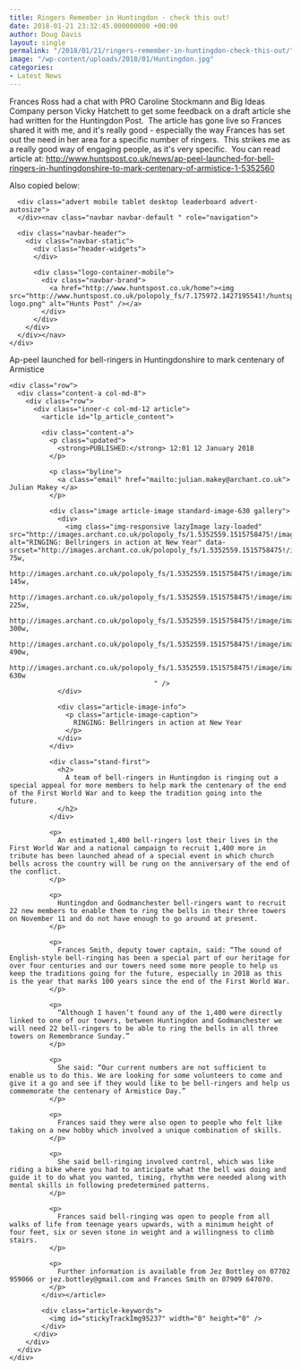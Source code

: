 ```yaml
---
title: Ringers Remember in Huntingdon - check this out!
date: 2018-01-21 23:32:45.000000000 +00:00
author: Doug Davis
layout: single
permalink: "/2018/01/21/ringers-remember-in-huntingdon-check-this-out/"
image: "/wp-content/uploads/2018/01/Huntingdon.jpg"
categories:
- Latest News
---
```

Frances Ross had a chat with PRO Caroline Stockmann and Big Ideas Company person Vicky Hatchett to get some feedback on a draft article she had written for the Huntingdon Post.  The article has gone live so Frances shared it with me, and it&apos;s really good - especially the way Frances has set out the need in her area for a specific number of ringers.  This strikes me as a really good way of engaging people, as it&apos;s very specific.  You can read article at: http://www.huntspost.co.uk/news/ap-peel-launched-for-bell-ringers-in-huntingdonshire-to-mark-centenary-of-armistice-1-5352560

Also copied below:

<div class="container">
  <div class="header">
    <div class="header-content">
      <div id="verticals-header">
      </div>
      
      <div class="advert mobile tablet desktop leaderboard advert-autosize">
      </div><nav class="navbar navbar-default " role="navigation"> 
      
      <div class="navbar-header">
        <div class="navbar-static">
          <div class="header-widgets">
          </div>
          
          <div class="logo-container-mobile">
            <div class="navbar-brand">
              <a href="http://www.huntspost.co.uk/home"><img src="http://www.huntspost.co.uk/polopoly_fs/7.175972.1427195541!/huntspost-logo.png" alt="Hunts Post" /></a>
            </div>
          </div>
        </div>
      </div></nav>
    </div>
  </div>
  
  <div id="main-content" class="content-panel">
    <div>
      <div class="results-gt-2">
        <div class="results-gt-inner-2 lp_toplinks">
          Ap-peel launched for bell-ringers in Huntingdonshire to mark centenary of Armistice
        </div>
      </div>
    </div>
    
    <div class="row">
      <div class="content-a col-md-8">
        <div class="row">
          <div class="inner-c col-md-12 article">
            <article id="lp_article_content"> 
            
            <div class="content-a">
              <p class="updated">
                <strong>PUBLISHED:</strong> 12:01 12 January 2018
              </p>
              
              <p class="byline">
                <a class="email" href="mailto:julian.makey@archant.co.uk"> Julian Makey </a>
              </p>
              
              <div class="image article-image standard-image-630 gallery">
                <div>
                  <img class="img-responsive lazyImage lazy-loaded" src="http://images.archant.co.uk/polopoly_fs/1.5352559.1515758475!/image/image.jpg_gen/derivatives/landscape_630/image.jpg" alt="RINGING: Bellringers in action at New Year" data-srcset="http://images.archant.co.uk/polopoly_fs/1.5352559.1515758475!/image/image.jpg_gen/derivatives/landscape_75/image.jpg 75w,
                    http://images.archant.co.uk/polopoly_fs/1.5352559.1515758475!/image/image.jpg_gen/derivatives/landscape_145/image.jpg 145w,
                    http://images.archant.co.uk/polopoly_fs/1.5352559.1515758475!/image/image.jpg_gen/derivatives/landscape_225/image.jpg 225w,
                    http://images.archant.co.uk/polopoly_fs/1.5352559.1515758475!/image/image.jpg_gen/derivatives/landscape_300/image.jpg 300w,
                    http://images.archant.co.uk/polopoly_fs/1.5352559.1515758475!/image/image.jpg_gen/derivatives/landscape_490/image.jpg 490w,
                    http://images.archant.co.uk/polopoly_fs/1.5352559.1515758475!/image/image.jpg_gen/derivatives/landscape_630/image.jpg 630w
                                        " />
                </div>
                
                <div class="article-image-info">
                  <p class="article-image-caption">
                    RINGING: Bellringers in action at New Year
                  </p>
                </div>
              </div>
              
              <div class="stand-first">
                <h2>
                  A team of bell-ringers in Huntingdon is ringing out a special appeal for more members to help mark the centenary of the end of the First World War and to keep the tradition going into the future.
                </h2>
              </div>
              
              <p>
                An estimated 1,400 bell-ringers lost their lives in the First World War and a national campaign to recruit 1,400 more in tribute has been launched ahead of a special event in which church bells across the country will be rung on the anniversary of the end of the conflict.
              </p>
              
              <p>
                Huntingdon and Godmanchester bell-ringers want to recruit 22 new members to enable them to ring the bells in their three towers on November 11 and do not have enough to go around at present.
              </p>
              
              <p>
                Frances Smith, deputy tower captain, said: “The sound of English-style bell-ringing has been a special part of our heritage for over four centuries and our towers need some more people to help us keep the traditions going for the future, especially in 2018 as this is the year that marks 100 years since the end of the First World War.
              </p>
              
              <p>
                “Although I haven’t found any of the 1,400 were directly linked to one of our towers, between Huntingdon and Godmanchester we will need 22 bell-ringers to be able to ring the bells in all three towers on Remembrance Sunday.”
              </p>
              
              <p>
                She said: “Our current numbers are not sufficient to enable us to do this. We are looking for some volunteers to come and give it a go and see if they would like to be bell-ringers and help us commemorate the centenary of Armistice Day.”
              </p>
              
              <p>
                Frances said they were also open to people who felt like taking on a new hobby which involved a unique combination of skills.
              </p>
              
              <p>
                She said bell-ringing involved control, which was like riding a bike where you had to anticipate what the bell was doing and guide it to do what you wanted, timing, rhythm were needed along with mental skills in following predetermined patterns.
              </p>
              
              <p>
                Frances said bell-ringing was open to people from all walks of life from teenage years upwards, with a minimum height of four feet, six or seven stone in weight and a willingness to climb stairs.
              </p>
              
              <p>
                Further information is available from Jez Bottley on 07702 959066 or jez.bottley@gmail.com and Frances Smith on 07909 647070.
              </p>
            </div></article> 
            
            <div class="article-keywords">
              <img id="stickyTrackImg95237" width="0" height="0" />
            </div>
          </div>
        </div>
      </div>
    </div>
  </div>
</div>
